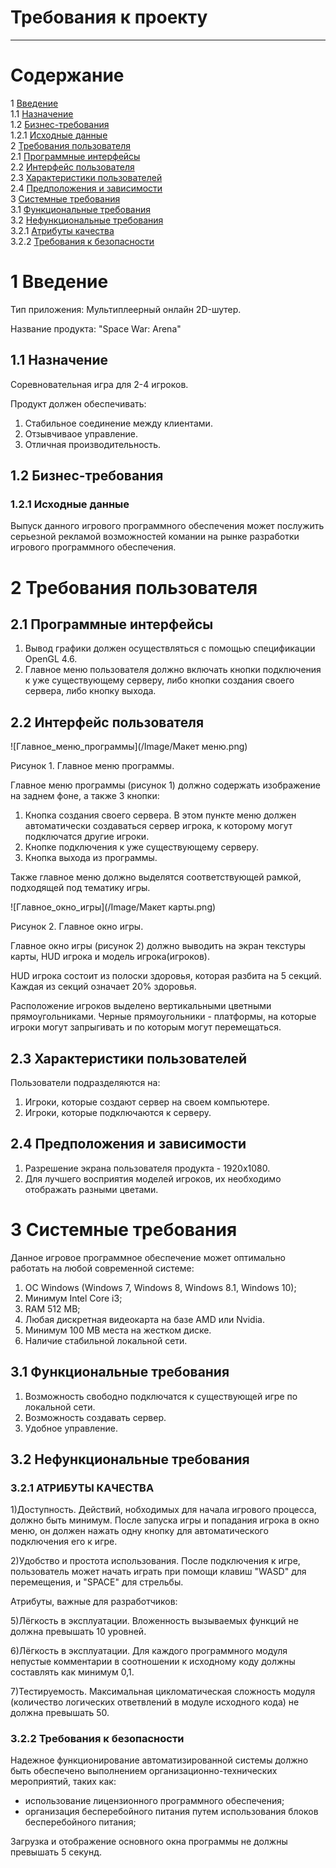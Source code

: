 # Требования к проекту
---

# Содержание
1 [Введение](#intro)  
1.1 [Назначение](#appointment)  
1.2 [Бизнес-требования](#business_requirements)  
1.2.1 [Исходные данные](#Data)  
2 [Требования пользователя](#user_requirements)  
2.1 [Программные интерфейсы](#software_interfaces)  
2.2 [Интерфейс пользователя](#user_interface)  
2.3 [Характеристики пользователей](#user_specifications)  
2.4 [Предположения и зависимости](#assumptions_and_dependencies)  
3 [Системные требования](#system_requirements)  
3.1 [Функциональные требования](#functional_requirements)  
3.2 [Нефункциональные требования](#non-functional_requirements)  
3.2.1 [Атрибуты качества](#quality_attributes)  
3.2.2 [Требования к безопасности](#security_requirements)  

<a name="intro"/>

# 1 Введение

Тип приложения: Мультиплеерный онлайн 2D-шутер.

Название продукта: "Space War: Arena"

<a name="appointment"/>

## 1.1 Назначение

Соревновательная игра для 2-4 игроков.

Продукт должен обеспечивать:
1) Стабильное соединение между клиентами.
2) Отзывчиваое управление.
3) Отличная производительность.

<a name="business_requirements"/>

## 1.2 Бизнес-требования

<a name="Data"/>

### 1.2.1 Исходные данные

Выпуск данного игрового программного обеспечения может послужить серьезной рекламой возможностей комании на рынке разработки игрового программного обеспечения.

<a name="user_requirements"/>

# 2 Требования пользователя

<a name="software_interfaces"/>

## 2.1 Программные интерфейсы
1) Вывод графики должен осуществляться с помощью спецификации OpenGL 4.6.
2) Главное меню пользователя должно включать кнопки подключения к уже существующему серверу, либо кнопки создания своего сервера, либо кнопку выхода.

<a name="user_interface"/>

## 2.2 Интерфейс пользователя
![Главное_меню_программы](/Image/Макет меню.png)

Рисунок 1. Главное меню программы.

Главное меню программы (рисунок 1) должно содержать изображение на заднем фоне, а также 3 кнопки:
1) Кнопка создания своего сервера. В этом пункте меню должен автоматически создаваться сервер игрока, к которому могут подключатся другие игроки.
2) Кнопке подключения к уже существующему серверу.
3) Кнопка выхода из программы.

Также главное меню должно выделятся соответствующей рамкой, подходящей под тематику игры.

![Главное_окно_игры](/Image/Макет карты.png)

Рисунок 2. Главное окно игры.

Главное окно игры (рисунок 2) должно выводить на экран текстуры карты, HUD игрока и модель игрока(игроков).

HUD игрока состоит из полоски здоровья, которая разбита на 5 секций. Каждая из секций означает 20% здоровья. 

Расположение игроков выделено вертикальными цветными прямоугольниками. Черные прямоугольники - платформы, на которые игроки могут запрыгивать и по которым могут перемещаться.  
<a name="user_specifications"/>

## 2.3 Характеристики пользователей

Пользователи подразделяются на:
1) Игроки, которые создают сервер на своем компьютере.
2) Игроки, которые подключаются к серверу.

<a name="assumptions_and_dependencies"/>

## 2.4 Предположения и зависимости

1) Разрешение экрана пользователя продукта - 1920х1080.
2) Для лучшего восприятия моделей игроков, их необходимо отображать разными цветами.

<a name="system_requirements"/>

# 3 Системные требования

Данное игровое программное обеспечение может оптимально работать на любой современной системе:
1) ОС Windows (Windows 7, Windows 8, Windows 8.1, Windows 10);
2) Минимум Intel Core i3;
3) RAM 512 MB;
4) Любая дискретная видеокарта на базе AMD или Nvidia.
5) Минимум 100 MB места на жестком диске.
6) Наличие стабильной локальной сети.

<a name="functional_requirements"/>

## 3.1 Функциональные требования
1) Возможность свободно подключатся к существующей игре по локальной сети.
2) Возможность создавать сервер.
3) Удобное управление.

<a name="non-functional_requirements"/>

## 3.2 Нефункциональные требования
<a name="quality_attributes"/>

### 3.2.1 АТРИБУТЫ КАЧЕСТВА

1)Доступность. Действий, нобходимых для начала игрового процесса, должно быть минимум. После запуска игры и попадания игрока в окно меню, он должен нажать одну кнопку для автоматического подключения его к игре.

2)Удобство и простота использования. После подключения к игре, пользователь может начать играть при помощи клавиш "WASD" для перемещения, и "SPACE" для стрельбы.

Атрибуты, важные для разработчиков:

5)Лёгкость в эксплуатации. Вложенность вызываемых функций не должна превышать 10 уровней.

6)Лёгкость в эксплуатации. Для каждого программного модуля непустые комментарии в соотношении к исходному коду должны составлять как минимум 0,1.

7)Тестируемость. Максимальная цикломатическая сложность модуля (количество логических ответвлений в модуле исходного кода) не должна превышать 50.

<a name="security_requirements"/>

### 3.2.2 Требования к безопасности
Надежное функционирование автоматизированной системы должно быть обеспечено выполнением организационно-технических мероприятий, таких как:
- использование лицензионного программного обеспечения;
- организация бесперебойного питания путем использования блоков бесперебойного питания;

Загрузка и отображение основного окна программы не должны превышать 5 секунд.